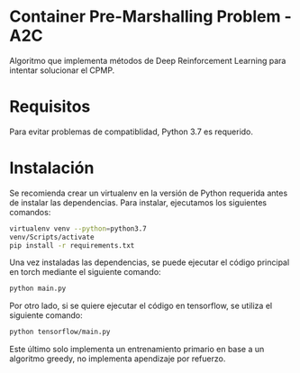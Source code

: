 # Container Pre-Marshalling Problem - A2C

Algoritmo que implementa métodos de Deep Reinforcement Learning para intentar solucionar el CPMP. 

# Requisitos
Para evitar problemas de compatiblidad, Python 3.7 es requerido.

# Instalación
Se recomienda crear un virtualenv en la versión de Python requerida antes de instalar las dependencias.
Para instalar, ejecutamos los siguientes comandos:

```bash
virtualenv venv --python=python3.7
venv/Scripts/activate
pip install -r requirements.txt
```

Una vez instaladas las dependencias, se puede ejecutar el código principal en torch mediante el siguiente comando:

```bash
python main.py
```

Por otro lado, si se quiere ejecutar el código en tensorflow, se utiliza el siguiente comando:

```bash
python tensorflow/main.py
```

Este último solo implementa un entrenamiento primario en base a un algoritmo greedy, no implementa apendizaje por refuerzo.